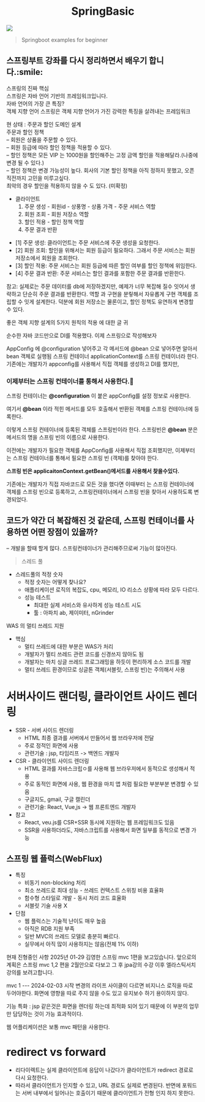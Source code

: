 <div align=center><h1>SpringBasic</h1></div>
 <img src="https://img.shields.io/badge/spring-6DB33F?style=flat&logo=Spring&logoColor=white"/>
 
> Springboot examples for beginner

<h2>스프링부트 강좌를 다시 정리하면서 배우기 합니다.:smile: </h2> 

스프링의 진짜 핵심   
  스프링은 자바 언어 기반의 프레임워크입니다.  
  자바 언어의 가장 큰 특징?  
  객체 지향 언어
  스프링은 객체 지향 언어가 가진 강력한 특징을 살려내는 프레임워크 


현 상태 :  주문과 할인 도메인 설계   
  주문과 할인 정책  
  –	회원은 상품을 주문할 수 있다.  
  –	회원 등급에 따라 할인 정책을 적용할 수 있다.  
  –	할인 정책은 모든 VIP 는 1000원을 할인해주는 고정 금액 할인을 적용해달라.(나중에 변경 될 수 있다.)  
  –	할인 정책은 변경 가능성이 높다. 회사의 기본 할인 정책을 아직 정하지 못했고, 오픈 직전까지 고민을 미루고싶다.     
     최악의 경우 할인을 적용하지 않을 수 도 있다. (미확정)  

* 클라이언트   
  1. 주문 생성 - 회원id - 상풍명 - 상품 가격 - 주문 서비스 역할  
  2. 회원 조회 - 회원 저장소 역할   
  3. 할인 적용 - 할인 정책 역할  
  4.	주문 결과 반환

- [1]	주문 생성: 클라이언트는 주문 서비스에 주문 생성을 요청한다.
- [2] 회원 조회: 할인을 위해서는 회원 등급이 필요하다. 그래서 주문 서비스는 회원 저장소에서 회원을 조회한다.
- [3] 할인 적용: 주문 서비스는 회원 등급에 따른 할인 여부를 할인 정책에 위임한다.
- [4] 주문 결과 반환: 주문 서비스는 할인 결과를 포함한 주문 결과를 반환한다.

  
참고: 실제로는 주문 데이터를 db에 저장하겠지만, 예제가 너무 복잡해 질수 잇어서 생략하고 단순히 주문 결과를 반환한다.
역할 과 구현을 분맇해서 자유롭게 구현 객체를 조립할 수 잇게 설계한다. 덕분에 회원 저장소는 물론이고, 할인 정책도 유연하게 변경할 수 있다. 

좋은 객체 지향 설계의 5가지 원칙의 적용 에 대한 글 귀 

순수한 자바 코드만으로 DI를 적용했다. 이제 스프링으로 작성해보자 

AppConfig 에  @configuration  넣어주고 각 메서드에  @bean  으로 넣어주면 알아서 bean 객체로 실행됨 
스프링 컨테이너 
applicationContext를 스프링 컨테이너라 한다. 
기존에는 개발자가 appconfig를 사용해서 직접 객체를 생성하고 DI를 했지만,

<div><h3>이제부터는 스프링 컨테이너를 통해서 사용한다.</h3></div>

스프링 컨테이너는  **@configuration**  이 붙은 appConfig를 설정 정보로 사용한다. 

여기서  **@bean**  이라 적힌 메서드를 모두 호출해서 반환된 객체를 스프링 컨테이너에 등록한다. 

이렇게 스프링 컨테이너에 등록된 객체를 스프링빈이라 한다. 
스프링빈은 **@bean**   분은 메서드의 명을 스프링 빈의 이름으로 사용한다. 

이전에는 개발자가 필요한 객체를 AppConfig를 사용해서 직접 조회했지만, 
이제부터는 스프링 컨테이너를 통해서 필요한 스프링 빈 (객체)를 찾아야 한다. 

**스프링 빈은 applicaitonContext.getBean()메서드를 사용해서 찾을수있다.**

기존에는 개발자가 직접 자바코드로 모든 것을 했다면 이때부터 는 스프링 컨테이너에 객체를 스프링 빈으로 등록하고, 
스프링컨테이너에서 스프링 빈을 찾아서 사용하도록 변경되었다.
<h2>코드가 약간 더 복잡해진 것 같은데, 스프링 컨테이너를 사용하면 어떤 장점이 있을까?</h2>
–	개발을 할때 할게 많다. 스프링컨테이너가 관리해주므로써 기능이 많아진다. 


</br>

> 스레드 풀


* 스레드풀의 적정 숫자
  * 적정 숫자는 어떻게 찾나요?
  * 애플리케이션 로직의 복잡도, cpu, 메모리, IO 리소스 상황에 따라 모두 다르다.
  * 성능 테스트
    * 최대한 실제 서비스와 유사하게 성능 테스트 시도
    * 툴 : 아파치 ab, 제이미터, nGrinder

WAS 의 멀티 쓰레드 지원
- 핵심
  - 멀티 쓰레드에 대한 부분은 WAS가 처리
  - 개발자가 멀티 쓰레드 관련 코드를 신경쓰지 않아도 됨
  - 개발자는 마치 싱글 쓰레드 프로그래밍을 하듯이 편리하게 소스 코드를 개발
  - 멀티 쓰레드 환경이므로 싱글톤 객체(서블릿, 스프링 빈)는 주의해서 사용

# 서버사이드 랜더링, 클라이언트 사이드 렌더링
  - SSR - 서버 사이드 렌더링
    - HTML 최종 결과를 서버에서 만들어서 웹 브라우저에 전달
    - 주로 정적인 화면에 사용
    - 관련기술 : jsp, 타임리프 -> 백엔드 개발자
  - CSR - 클라이언트 사이드 렌더링
    - HTML 결과를 자바스크립ㅇ를 사용해 웹 브라우저에서 동적으로 생성해서 적용
    - 주로 동적인 화면에 사용, 웹 환경을 마치 앱 처럼 필요한 부분부분 변경할 수 있음
    - 구글지도, gmail, 구글 캘린더
    - 관련기술: React, Vue,js -> 웹 프론트엔드 개발자
  - 참고
    - React, veu.js를 CSR+SSR 동시에 지원하는 웹 프레임워크도 있음
    - SSR을 사용하더라도, 자바스크립트를 사용해서 화면 일부를 동적으로 변경 가능

## 스프링 웹 플럭스(WebFlux)
  - 특징
    - 비동기 non-blocking 처리
    - 최소 쓰레드로 최대 성능 - 쓰레드 컨텍스트 스위칭 비용 효율화
    - 함수형 스타일로 개발 - 동시 처리 코드 효율화
    - 서블릿 기술 사용 X
  - 단점
    - 웹 플럭스는 기술적 난이도 매우 높음
    - 아직은 RDB 지원 부족
    - 일반 MVC의 쓰레드 모델로 충분히 빠르다.
    - 실무에서 아직 많이 사용하지는 않음(전체 1% 이하)
    

현재 진형중인 사항 2025년 01-29
김영한 스프링 mvc 1편을 보고있습니다. 
앞으로의 계획은 
스프링 mvc 1,2 편을 2월안으로 다보고 그 후 jpa강의 수강 이후 엘라스틱서치 강의를 보려고합니다.


mvc 1 --- 2024-02-03 
시작
변경의 라이프 사이클이 다르면 비지니스 로직을 따로 두어야한다. 
화면에 영향을 따로 주지 않을 수도 있고 유지보수 하기 용이하지 않다.

기능 특화 :
jsp 같은것은 화면을 렌더링 하는데 최적화 되어 있기 때문에 이 부분의 업무만 담당하는 것이 가능 효과적이다.

 웹 어플리케이션은 보통 mvc 패턴을 사용한다. 
# redirect vs forward
 - 리다이렉트는 실제 클라이언트에 응답이 나갔다가 클라이언트가 redirect 경로로 다시 요청한다. 
 - 따라서 클라이언트가 인지할 수 있고, URL 경로도 실제로 변경된다. 반면에 포워드는 서버 내부에서 일어나는 호출이기 때문에 클라이언트가 전형 인지 하지 못한다. 
 
